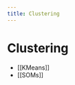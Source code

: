 ```yaml
---
title: Clustering
---
```


# Clustering
- [[KMeans]]
- [[SOMs]]
























































































